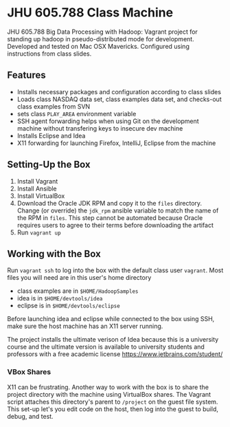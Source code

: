 # JHU 605.788 Class Machine

JHU 605.788 Big Data Processing with Hadoop: Vagrant project for standing up
hadoop in pseudo-distributed mode for development. Developed and tested on Mac
OSX Mavericks. Configured using instructions from class slides.

## Features

* Installs necessary packages and configuration according to class slides
* Loads class NASDAQ data set, class examples data set, and checks-out class
  examples from SVN
* sets class `PLAY_AREA` environment variable
* SSH agent forwarding helps when using Git on the development machine without
  transfering keys to insecure dev machine
* Installs Eclipse and Idea
* X11 forwarding for launching Firefox, IntelliJ, Eclipse from the machine

## Setting-Up the Box

1. Install Vagrant
2. Install Ansible
3. Install VirtualBox
4. Download the Oracle JDK RPM and copy it to the `files` directory. Change (or
   override) the `jdk_rpm` ansible variable to match the name of the RPM in
   `files`. This step cannot be automated because Oracle requires users to agree
   to their terms before downloading the artifact
5. Run `vagrant up`

## Working with the Box

Run `vagrant ssh` to log into the box with the default class user `vagrant`.
Most files you will need are in this user's home directory

* class examples are in `$HOME/HadoopSamples`
* idea is in `$HOME/devtools/idea`
* eclipse is in `$HOME/devtools/eclipse`

Before launching idea and eclipse while connected to the box using SSH, make
sure the host machine has an X11 server running.

The project installs the ultimate verison of Idea because this is a university
course and the ultimate version is available to university students and
professors with a free academic license https://www.jetbrains.com/student/

### VBox Shares

X11 can be frustrating. Another way to work with the box is to share the project
directory with the machine using VirtualBox shares. The Vagrant script attaches
this directory's parent to `/project` on the guest file system. This set-up
let's you edit code on the host, then log into the guest to build, debug, and
test.

